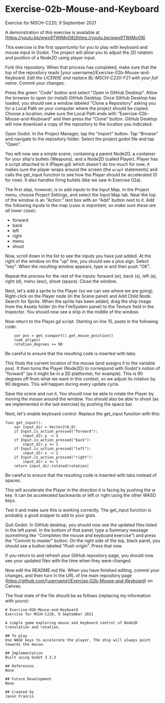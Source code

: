 # Exercise-02b-Mouse-and-Keyboard

Exercise for MSCH-C220, 9 September 2021

A demonstration of this exercise is available at [https://youtu.be/wwx9TWtMoO8](https://youtu.be/wwx9TWtMoO8)

This exercise is the first opportunity for you to play with keyboard and mouse input in Godot. The project will allow you to adjust the 2D rotation and position of a Node2D using player input. 

Fork this repository. When that process has completed, make sure that the top of the repository reads [your username]/Exercise-02b-Mouse-and-Keyboard. *Edit the LICENSE and replace BL-MSCH-C220-F21 with your full name.* Commit your changes.

Press the green "Code" button and select "Open in GitHub Desktop". Allow the browser to open (or install) GitHub Desktop. Once GitHub Desktop has loaded, you should see a window labeled "Clone a Repository" asking you for a Local Path on your computer where the project should be copied. Choose a location; make sure the Local Path ends with "Exercise-02b-Mouse-and-Keyboard" and then press the "Clone" button. GitHub Desktop will now download a copy of the repository to the location you indicated.

Open Godot. In the Project Manager, tap the "Import" button. Tap "Browse" and navigate to the repository folder. Select the project.godot file and tap "Open".

You will now see a simple scene, containing a parent Node2D, a container for your ship's bullets (Weapons), and a Node2D (called Player). Player has a script attached to it (Player.gd) which doesn't do too much for now; it makes sure the player wraps around the screen (the `wrapf` statements) and calls the get_input function to see how the Player should be accelerated (0 for now). It also handles firing bullets (like we saw in Exercise 02a).

The first step, however, is to add inputs to the Input Map. In the Project menu, choose Project Settings, and select the Input Map tab. Near the top of the window is an "Action:" text box with an "Add" button next to it. Add the following inputs to the map (*case is important, so make sure these are all lower case*):

 * forward
 * back
 * left
 * right
 * menu
 * shoot

Now, scroll down in the list to see the inputs you have just added. At the right of the window on the "up" line, you should see a plus sign. Select "key". When the resulting window appears, type w and then push "OK".

Repeat the process for the rest of the inputs: forward (w), back (s), left (a), right (d), menu (esc), shoot (space). Close the window.

Next, let's add a sprite to the Player (so we can see where we are going). Right-click on the Player node (in the Scene panel) and Add Child Node. Search for Sprite. When the sprite has been added, drag the ship image from the Assets folder (in the FileSystem panel) to the Texture field in the Inspector. You should now see a ship in the middle of the window.

Now return to the Player.gd script. Starting on line 15, paste in the following code:
```
	var pos = get_viewport().get_mouse_position()
	look_at(pos)
	rotation_degrees += 90
```

Be careful to ensure that the resulting code is inserted with tabs.

This finds the current location of the mouse (and assigns it to the variable pos). It then turns the Player (Node2D) to correspond with Godot's notion of "forward" (as it might be in a 2D platformer, for example). This is 90 degrees off from what we want in this context, so we adjust its rotation by 90 degrees. This will happen during every update cycle.

Save the scene and run it. You should now be able to rotate the Player by moving the mouse around the window. You should also be able to shoot (as we implemented in the last exercise) by pushing the space bar.

Next, let's enable keyboard control. Replace the get_input function with this:

```
func get_input():
	var input_dir = Vector2(0,0)
	if Input.is_action_pressed("forward"):
		input_dir.y -= 1
	if Input.is_action_pressed("back"):
		input_dir.y += 1
	if Input.is_action_pressed("left"):
		input_dir.x -= 1
	if Input.is_action_pressed("right"):
		input_dir.x += 1
	return input_dir.rotated(rotation)
```

Be careful to ensure that the resulting code is inserted with tabs instead of spaces.

This will accelerate the Player in the direction it is facing by pushing the w key. It can be accelerated backwards or left or right using the other WASD keys.

Test it and make sure this is working correctly. The get_input function is probably a good snippet to add to your gists.

Quit Godot. In GitHub desktop, you should now see the updated files listed in the left panel. In the bottom of that panel, type a Summary message (something like "Completes the mouse and keyboard exercise") and press the "Commit to master" button. On the right side of the top, black panel, you should see a button labeled "Push origin". Press that now.

If you return to and refresh your GitHub repository page, you should now see your updated files with the time when they were changed.

Now edit the README.md file. When you have finished editing, commit your changes, and then turn in the URL of the main repository page (https://github.com/[username]/Exercise-02b-Mouse-and-Keyboard) on Canvas.

The final state of the file should be as follows (replacing my information with yours):
```
# Exercise-02b-Mouse-and-Keyboard
Exercise for MSCH-C220, 9 September 2021

A simple game exploring mouse and keyboard control of Node2D translation and rotation.

## To play
Use WASD keys to accelerate the player. The ship will always point towards the mouse.

## Implementation
Built using Godot 3.3.3

## References
None

## Future Development
None

## Created by 
Jason Francis

```
